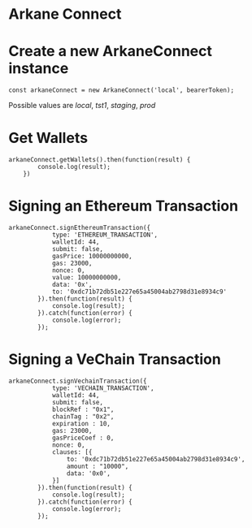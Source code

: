 Arkane Connect
===

# Create a new ArkaneConnect instance

```
const arkaneConnect = new ArkaneConnect('local', bearerToken);
```

Possible values are *local*, *tst1*, *staging*, *prod*


# Get Wallets

```
arkaneConnect.getWallets().then(function(result) {
        console.log(result);
    })
```

# Signing an Ethereum Transaction

```
arkaneConnect.signEthereumTransaction({
            type: 'ETHEREUM_TRANSACTION',
            walletId: 44,
            submit: false,
            gasPrice: 10000000000,
            gas: 23000,
            nonce: 0,
            value: 10000000000,
            data: '0x',
            to: '0xdc71b72db51e227e65a45004ab2798d31e8934c9'
        }).then(function(result) {
            console.log(result);
        }).catch(function(error) {
            console.log(error);
        });
```

# Signing a VeChain Transaction

```
arkaneConnect.signVechainTransaction({
            type: 'VECHAIN_TRANSACTION',
            walletId: 44,
            submit: false,
            blockRef : "0x1",
            chainTag : "0x2",
            expiration : 10,
            gas: 23000,
            gasPriceCoef : 0,
            nonce: 0,
            clauses: [{
                to: '0xdc71b72db51e227e65a45004ab2798d31e8934c9',
                amount : "10000",
                data: '0x0',
            }]
        }).then(function(result) {
            console.log(result);
        }).catch(function(error) {
            console.log(error);
        });
```
